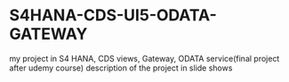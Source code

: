 # S4HANA-CDS-UI5-ODATA-GATEWAY
my project in S4 HANA, CDS views, Gateway, ODATA service(final project after udemy course)
description of the project in slide shows
